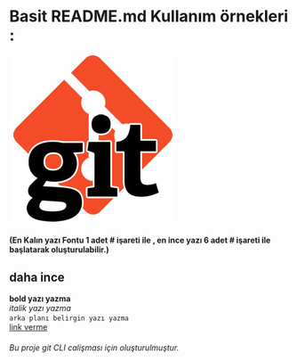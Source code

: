 
# Basit README.md Kullanım örnekleri :

![fotoğraf gösterim ismi](https://github.com/serkankaya/git/blob/master/images/gitimage.jpg)

#### (En Kalın yazı Fontu 1 adet # işareti ile , en ince yazı 6 adet  # işareti ile başlatarak oluşturulabilir.)
## daha ince
**bold yazı yazma** </br>
*italik yazı yazma* </br>
`arka planı belirgin yazı yazma` </br>
[link verme](http://www.google.com) </br>

###### Bu proje git CLI calişması için oluşturulmuştur.
